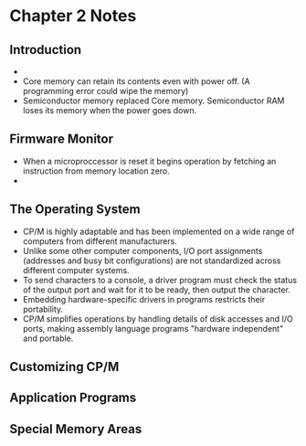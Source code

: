 # Chapter 2 Notes

## Introduction
 - 
 -  Core memory can retain its contents even with power off. (A programming error could wipe the memory)
 - Semiconductor memory replaced Core memory. Semiconductor RAM loses its memory when the
power goes down. 


## Firmware Monitor 
- When a microproccessor is reset it begins operation by fetching an instruction from
memory location zero.
 - 


## The Operating System
 - CP/M is highly adaptable and has been implemented on a wide range of computers from different manufacturers.
 - Unlike some other computer components, I/O port assignments (addresses and busy bit configurations) are not standardized across different computer systems.
 - To send characters to a console, a driver program must check the status of the output port and wait for it to be ready, then output the character.
 - Embedding hardware-specific drivers in programs restricts their portability.
 - CP/M simplifies operations by handling details of disk accesses and I/O ports, making assembly language programs "hardware independent" and portable.
## Customizing CP/M


## Application Programs


## Special Memory Areas


